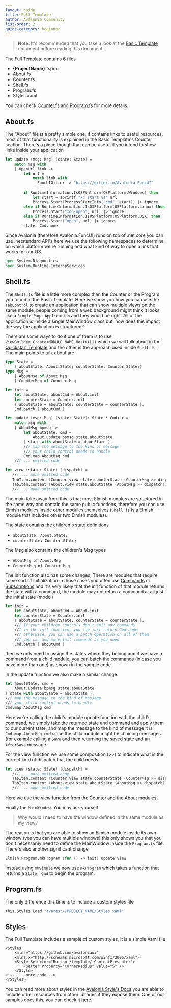 ```yaml
---
layout: guide
title: Full Template
author: Avalonia Community
list-order: 2
guide-category: beginner
---
```

[Counter.fs]: guides/Basic-Template.html#counterfs
[Basic Template]: guides/Basic-Template.html
[Program.fs]: guides/Basic-Template.html#programfs
[Quickstart Template]: guides/Quickstart-Template.html

> **Note**: It's recommended that you take a look at the [Basic Template] document before reading this document.

The Full Template contains 6 files
- **{ProjectName}**.fsproj
- About.fs
- Counter.fs
- Shell.fs
- Program.fs
- Styles.xaml

You can check [Counter.fs] and [Program.fs] for more details.

## About.fs
The "About" file is a pretty simple one, it contains links to useful resources, most of that functionality is explained in the Basic Template's Counter section. There's a piece though that can be useful if you intend to show links inside your application
```fsharp
let update (msg: Msg) (state: State) =
    match msg with
    | OpenUrl link -> 
        let url = 
            match link with 
            | FuncUIGitter -> "https://gitter.im/Avalonia-FuncUI"
                
        if RuntimeInformation.IsOSPlatform(OSPlatform.Windows) then
            let start = sprintf "/c start %s" url
            Process.Start(ProcessStartInfo("cmd", start)) |> ignore
        else if RuntimeInformation.IsOSPlatform(OSPlatform.Linux) then
            Process.Start("xdg-open", url) |> ignore
        else if RuntimeInformation.IsOSPlatform(OSPlatform.OSX) then
            Process.Start("open", url) |> ignore
        state, Cmd.none
```
Since Avalonia (therefore Avalonia.FuncUI) runs on top of .net core you can use .netstandard API's
here we use the following namespaces to determine on which platform we're running and what kind of way to open a link that works for our OS.
``` fsharp
open System.Diagnostics
open System.Runtime.InteropServices
```

## Shell.fs
The `Shell.fs` file is a little more complex than the Counter or the Program you found in the Basic Template. Here we show you how you can use the `TabControl` to create an application that can show multiple views on the same module, people coming from a web background might think it looks like a `Single Page Application` and they would be right. All of the application is inside a single MainWindow class but, how does this impact the way the application is structured?

There are some ways to do it one of them is to use `ViewBuilder.Create<MODULE_NAME.Host>([])` which we will talk about in the [Quickstart Template]
and the other is the approach used inside `Shell.fs`. The main points to talk about are
```fsharp
type State =
    { aboutState: About.State; counterState: Counter.State;}
type Msg =
    | AboutMsg of About.Msg
    | CounterMsg of Counter.Msg

let init =
    let aboutState, aboutCmd = About.init
    let counterState = Counter.init
    { aboutState = aboutState; counterState = counterState },
    Cmd.batch [ aboutCmd ]

let update (msg: Msg) (state: State): State * Cmd<_> =
    match msg with
    | AboutMsg bpmsg ->
        let aboutState, cmd =
            About.update bpmsg state.aboutState
        { state with aboutState = aboutState },
        /// map the message to the kind of message 
        /// your child control needs to handle
        Cmd.map AboutMsg cmd
    /// ... omitted code

let view (state: State) (dispatch) =
   /// ... more omitted code
   TabItem.content (Counter.view state.counterState (CounterMsg >> dispatch))
   TabItem.content (About.view state.aboutState (AboutMsg >> dispatch)) 
   /// ... mode omitted code
```

The main take away from this is that most Elmish modules are structured in the same way and contain the same public functions, therefore you can use Elmish modules inside other modules themselves (`Shell.fs` is a Elmish module that includes other two Elmish modules).

The state contains the children's state definitions 
- `aboutState: About.State;`
- `counterState: Counter.State;`


The Msg also contains the children's Msg types
- `AboutMsg of About.Msg`
- `CounterMsg of Counter.Msg`


The init function also has some changes; There are modules that require some sort of initialization in those cases you often use [Commands](https://elmish.github.io/elmish/#Commands) or [Subscriptions](https://elmish.github.io/elmish/#Subscriptions) and it's very likely that the init function of that module returns the state with a command, the module may not return a command at all just the initial state (model)
```fsharp
let init =
    let aboutState, aboutCmd = About.init
    let counterState = Counter.init
    { aboutState = aboutState; counterState = counterState },
    /// If your children controls don't emit any commands
    /// in the init function, you can just return Cmd.none
    /// otherwise, you can use a batch operation on all of them
    /// you can add more init commands as you need
    Cmd.batch [ aboutCmd ]
```
then we only need to assign the states where they belong and if we have a command from a child module, you can batch the commands (in case you have more than one) as shown in the sample code

In the update function we also make a similar change
```fsharp
let aboutState, cmd =
    About.update bpmsg state.aboutState
{ state with aboutState = aboutState },
/// map the message to the kind of message 
/// your child control needs to handle
Cmd.map AboutMsg cmd
```
Here we're calling the child's module update function with the child's command, we simply take the returned state and command and apply them to our current state, and map the message to the kind of message it is `Cmd.map AboutMsg cmd` since the child module might be chaining messages (for example calling a `Save` and then returning the saved state and an `AfterSave` message

For the view function we use some composition (>>) to indicate what is the correct kind of dispatch that the child needs
```fsharp
let view (state: State) (dispatch) =
   /// ... more omitted code
   TabItem.content (Counter.view state.counterState (CounterMsg >> dispatch))
   TabItem.content (About.view state.aboutState (AboutMsg >> dispatch)) 
   /// ... mode omitted code
```
Here we use the view function from the Counter and the About modules.

Finally the `MainWindow`. You may ask yourself 
> Why would I need to have the window defined in the same module as my view?

The reason is that you are able to show an Elmish module inside its own window (yes you can have multiple windows) this only shows you that you don't necessarily need to define the MainWindow inside the `Program.fs` file. There's also another significant change

```fsharp
Elmish.Program.mkProgram (fun () -> init) update view
```
instead using `mkSimple` we now use `mkProgram` which takes a function that returns a `State, Cmd`
to begin the program.

## Program.fs
The only difference this time is to include a custom styles file
```fsharp
this.Styles.Load "avares://PROJECT_NAME/Styles.xaml"
```

## Styles
The Full Template includes a sample of custom styles, it is a simple Xaml file
```xaml
<Styles
    xmlns="https://github.com/avaloniaui"
    xmlns:x="http://schemas.microsoft.com/winfx/2006/xaml">
    <Style Selector="Button /template/ ContentPresenter">
        <Setter Property="CornerRadius" Value="5" />
    </Style>
<!-- ... more code -->
</Styles>
```
You can read more about styles in the [Avalonia Style's Docs](https://avaloniaui.net/docs/styles/styles)
you are able to include other resources from other libraries if they expose them. One of our samples does this, you can check it [here](https://github.com/AvaloniaCommunity/Avalonia.FuncUI/blob/master/src/Examples/Examples.MusicPlayer/Program.fs#L12)


